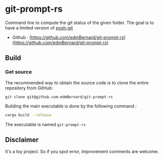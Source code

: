 # git-prompt-rs

Command line to compute the git status of the given folder. The goal is to have a limited version of [posh-git](https://github.com/dahlbyk/posh-git)

- Github : [https://github.com/edmBernard/git-prompt-rs](https://github.com/edmBernard/git-prompt-rs)


## Build

### Get source

The recommended way to obtain the source code is to clone the entire repository from GitHub:

```
git clone git@github.com:edmBernard/git-prompt-rs
```

Building the main executable is done by the following command :

```bash
cargo build --release
```

The executable is named `git-prompt-rs`

## Disclaimer

It's a toy project. So if you spot error, improvement comments are welcome.
